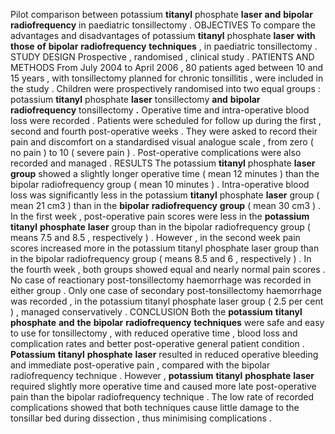 Pilot comparison between potassium **titanyl** phosphate **laser** **and** **bipolar** **radiofrequency** in paediatric tonsillectomy . OBJECTIVES To compare the advantages and disadvantages of potassium **titanyl** phosphate **laser** **with** **those** **of** **bipolar** **radiofrequency** **techniques** , in paediatric tonsillectomy . STUDY DESIGN Prospective , randomised , clinical study . PATIENTS AND METHODS From July 2004 to April 2006 , 80 patients aged between 10 and 15 years , with tonsillectomy planned for chronic tonsillitis , were included in the study . Children were prospectively randomised into two equal groups : potassium **titanyl** phosphate **laser** tonsillectomy **and** **bipolar** **radiofrequency** tonsillectomy **.** Operative time and intra-operative blood loss were recorded . Patients were scheduled for follow up during the first , second and fourth post-operative weeks . They were asked to record their pain and discomfort on a standardised visual analogue scale , from zero ( no pain ) to 10 ( severe pain ) . Post-operative complications were also recorded and managed . RESULTS The potassium **titanyl** phosphate **laser** **group** showed a slightly longer operative time ( mean 12 minutes ) than the bipolar radiofrequency group ( mean 10 minutes ) . Intra-operative blood loss was significantly less in the potassium **titanyl** phosphate **laser** group ( mean 21 cm3 ) than in the **bipolar** **radiofrequency** **group** ( mean 30 cm3 ) . In the first week , post-operative pain scores were less in the **potassium** **titanyl** **phosphate** **laser** group than in the bipolar radiofrequency group ( means 7.5 and 8.5 , respectively ) . However , in the second week pain scores increased more in the potassium titanyl phosphate laser group than in the bipolar radiofrequency group ( means 8.5 and 6 , respectively ) . In the fourth week , both groups showed equal and nearly normal pain scores . No case of reactionary post-tonsillectomy haemorrhage was recorded in either group . Only one case of secondary post-tonsillectomy haemorrhage was recorded , in the potassium titanyl phosphate laser group ( 2.5 per cent ) , managed conservatively . CONCLUSION Both the **potassium** **titanyl** **phosphate** **and** **the** **bipolar** **radiofrequency** **techniques** were safe and easy to use for tonsillectomy , with reduced operative time , blood loss and complication rates and better post-operative general patient condition . **Potassium** **titanyl** **phosphate** **laser** resulted in reduced operative bleeding and immediate post-operative pain , compared with the bipolar radiofrequency technique . However , **potassium** **titanyl** **phosphate** **laser** required slightly more operative time and caused more late post-operative pain than the bipolar radiofrequency technique . The low rate of recorded complications showed that both techniques cause little damage to the tonsillar bed during dissection , thus minimising complications . 